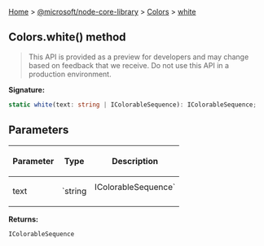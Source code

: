 [Home](./index) &gt; [@microsoft/node-core-library](./node-core-library.md) &gt; [Colors](./node-core-library.colors.md) &gt; [white](./node-core-library.colors.white.md)

## Colors.white() method

> This API is provided as a preview for developers and may change based on feedback that we receive. Do not use this API in a production environment.
> 

<b>Signature:</b>

```typescript
static white(text: string | IColorableSequence): IColorableSequence;
```

## Parameters

|  <p>Parameter</p> | <p>Type</p> | <p>Description</p> |
|  --- | --- | --- |
|  <p>text</p> | <p>`string | IColorableSequence`</p> |  |

<b>Returns:</b>

`IColorableSequence`

